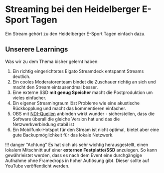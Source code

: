 # Streaming bei den Heidelberger E-Sport Tagen
Ein Stream gehört zu den Heidelberger E-Sport Tagen einfach dazu.

## Unserere Learnings
Was wir zu dem Thema bisher gelernt haben:
1. Ein richtig eingerichtetes Elgato Streamdeck entspannt Streams deutlich.
2. Ein cooles Moderatorenteam bindet die Zuschauer richtig an sich und macht den Stream eintausendmal besser.
3. Eine externe SSD **mit genug Speicher** macht die Postproduktion um vieles einfacher.
4. Ein eigener Streamingraum löst Probleme wie eine akustische Rückkopplung und macht das kommentieren einfacher.
5. OBS mit [NDI-Quellen](https://obsproject.com/forum/resources/obs-ndi-newtek-ndi%E2%84%A2-integration-into-obs-studio.528/) anbinden wirkt wunder - sicherstellen, dass die Software überall die gleiche Version hat und das die Netzwerkverbindung stabil ist
6. Ein Mobilfunk-Hotspot für den Stream ist nicht optimal, bietet aber eine gute Backupmöglichkeit für das lokale Netzwerk.


!!! danger "Achtung"
        Es hat sich als sehr wichtig herausgestellt, einen lokalem Mitschnitt auf einer **externen Festplatte/SSD** anzulegen. So kann gewährleistet werden, dass es nach dem Event eine durchgängige Aufnahme ohne Framedrops in hoher Auflösung gibt. Dieser sollte auf YouTube veröffentlicht werden.